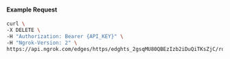 <!-- Code generated for API Clients. DO NOT EDIT. -->

#### Example Request

```bash
curl \
-X DELETE \
-H "Authorization: Bearer {API_KEY}" \
-H "Ngrok-Version: 2" \
https://api.ngrok.com/edges/https/edghts_2gsqMU80QBEzIzb2iDuQiTKsZjC/routes/edghtsrt_2gsqMUY7aXnQ4eXGBVB4dH1mfE2/ip_restriction
```
